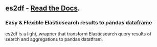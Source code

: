 ## es2df - [Read the Docs](http://es2df.readthedocs.org).
### Easy & Flexible Elasticsearch results to pandas dataframe

es2df is a light, wrapper that transform Elasticsearch query results of search and aggregations to pandas datatfram.
